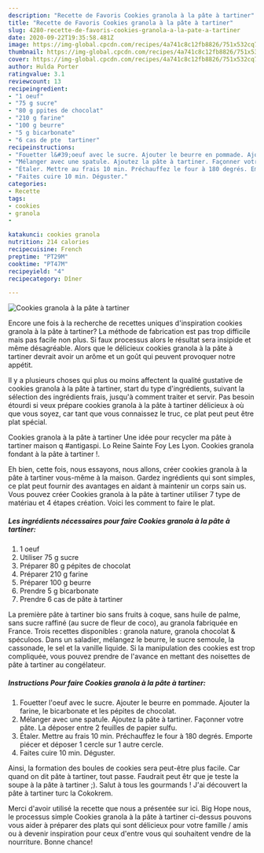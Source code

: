 ```yaml
---
description: "Recette de Favoris Cookies granola à la pâte à tartiner"
title: "Recette de Favoris Cookies granola à la pâte à tartiner"
slug: 4280-recette-de-favoris-cookies-granola-a-la-pate-a-tartiner
date: 2020-09-22T19:35:58.481Z
image: https://img-global.cpcdn.com/recipes/4a741c8c12fb8826/751x532cq70/cookies-granola-a-la-pate-a-tartiner-photo-principale-de-la-recette.jpg
thumbnail: https://img-global.cpcdn.com/recipes/4a741c8c12fb8826/751x532cq70/cookies-granola-a-la-pate-a-tartiner-photo-principale-de-la-recette.jpg
cover: https://img-global.cpcdn.com/recipes/4a741c8c12fb8826/751x532cq70/cookies-granola-a-la-pate-a-tartiner-photo-principale-de-la-recette.jpg
author: Hulda Porter
ratingvalue: 3.1
reviewcount: 13
recipeingredient:
- "1 oeuf"
- "75 g sucre"
- "80 g ppites de chocolat"
- "210 g farine"
- "100 g beurre"
- "5 g bicarbonate"
- "6 cas de pte  tartiner"
recipeinstructions:
- "Fouetter l&#39;oeuf avec le sucre. Ajouter le beurre en pommade. Ajouter la farine, le bicarbonate et les pépites de chocolat."
- "Mélanger avec une spatule. Ajoutez la pâte à tartiner. Façonner votre pâte. La déposer entre 2 feuilles de papier sulfu."
- "Étaler. Mettre au frais 10 min. Préchauffez le four à 180 degrés. Emporte piécer et déposer 1 cercle sur 1 autre cercle."
- "Faites cuire 10 min. Déguster."
categories:
- Recette
tags:
- cookies
- granola
- 

katakunci: cookies granola  
nutrition: 214 calories
recipecuisine: French
preptime: "PT29M"
cooktime: "PT47M"
recipeyield: "4"
recipecategory: Dîner

---
```



![Cookies granola à la pâte à tartiner](https://img-global.cpcdn.com/recipes/4a741c8c12fb8826/751x532cq70/cookies-granola-a-la-pate-a-tartiner-photo-principale-de-la-recette.jpg)

Encore une fois à la recherche de recettes uniques d'inspiration cookies granola à la pâte à tartiner? La méthode de fabrication est pas trop difficile mais pas facile non plus. Si faux processus alors le résultat sera insipide et même désagréable. Alors que le délicieux cookies granola à la pâte à tartiner devrait avoir un arôme et un goût qui peuvent provoquer notre appétit.

Il y a plusieurs choses qui plus ou moins affectent la qualité gustative de cookies granola à la pâte à tartiner, start du type d'ingrédients, suivant la sélection des ingrédients frais, jusqu'à comment traiter et servir. Pas besoin étourdi si veux prépare cookies granola à la pâte à tartiner délicieux à où que vous soyez, car tant que vous connaissez le truc, ce plat peut peut être plat spécial.

Cookies granola à la pâte à tartiner Une idée pour recycler ma pâte à tartiner maison q #antigaspi. Lo Reine Sainte Foy Les Lyon. Cookies granola fondant à la pâte à tartiner !.


Eh bien, cette fois, nous essayons, nous allons, créer cookies granola à la pâte à tartiner vous-même à la maison. Gardez ingrédients qui sont simples, ce plat peut fournir des avantages en aidant à maintenir un corps sain us. Vous pouvez créer Cookies granola à la pâte à tartiner utiliser 7 type de matériau et 4 étapes création. Voici les comment to faire le plat.

<!--inarticleads1-->

##### Les ingrédients nécessaires pour faire Cookies granola à la pâte à tartiner:

1.  1 oeuf
1. Utiliser 75 g sucre
1. Préparer 80 g pépites de chocolat
1. Préparer 210 g farine
1. Préparer 100 g beurre
1. Prendre 5 g bicarbonate
1. Prendre 6 cas de pâte à tartiner


La première pâte à tartiner bio sans fruits à coque, sans huile de palme, sans sucre raffiné (au sucre de fleur de coco), au granola fabriquée en France. Trois recettes disponibles : granola nature, granola chocolat &amp; spéculoos. Dans un saladier, mélangez le beurre, le sucre semoule, la cassonade, le sel et la vanille liquide. Si la manipulation des cookies est trop compliquée, vous pouvez prendre de l&#39;avance en mettant des noisettes de pâte à tartiner au congélateur. 

<!--inarticleads2-->

##### Instructions Pour faire Cookies granola à la pâte à tartiner:

1. Fouetter l&#39;oeuf avec le sucre. Ajouter le beurre en pommade. Ajouter la farine, le bicarbonate et les pépites de chocolat.
1. Mélanger avec une spatule. Ajoutez la pâte à tartiner. Façonner votre pâte. La déposer entre 2 feuilles de papier sulfu.
1. Étaler. Mettre au frais 10 min. Préchauffez le four à 180 degrés. Emporte piécer et déposer 1 cercle sur 1 autre cercle.
1. Faites cuire 10 min. Déguster.


Ainsi, la formation des boules de cookies sera peut-être plus facile. Car quand on dit pâte à tartiner, tout passe. Faudrait peut êtr que je teste la soupe à la pâte à tartiner ;). Salut à tous les gourmands ! J&#39;ai découvert la pâte à tartiner turc la Cokokrem. 


Merci d'avoir utilisé la recette que nous a présentée sur ici. Big Hope nous, le processus simple Cookies granola à la pâte à tartiner ci-dessus pouvons vous aider à préparer des plats qui sont délicieux pour votre famille / amis ou à devenir inspiration pour ceux d'entre vous qui souhaitent vendre de la nourriture. Bonne chance!
